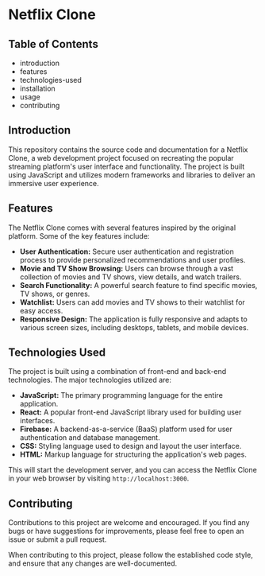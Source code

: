 # Netflix Clone


## Table of Contents
- introduction
- features
- technologies-used
- installation
- usage
- contributing

## Introduction
This repository contains the source code and documentation for a Netflix Clone, a web development project focused on recreating the popular streaming platform's user interface and functionality. The project is built using JavaScript and utilizes modern frameworks and libraries to deliver an immersive user experience.

## Features
The Netflix Clone comes with several features inspired by the original platform. Some of the key features include:
- **User Authentication:** Secure user authentication and registration process to provide personalized recommendations and user profiles.
- **Movie and TV Show Browsing:** Users can browse through a vast collection of movies and TV shows, view details, and watch trailers.
- **Search Functionality:** A powerful search feature to find specific movies, TV shows, or genres.
- **Watchlist:** Users can add movies and TV shows to their watchlist for easy access.
- **Responsive Design:** The application is fully responsive and adapts to various screen sizes, including desktops, tablets, and mobile devices.

## Technologies Used
The project is built using a combination of front-end and back-end technologies. The major technologies utilized are:
- **JavaScript:** The primary programming language for the entire application.
- **React:** A popular front-end JavaScript library used for building user interfaces.
- **Firebase:** A backend-as-a-service (BaaS) platform used for user authentication and database management.
- **CSS:** Styling language used to design and layout the user interface.
- **HTML:** Markup language for structuring the application's web pages.

This will start the development server, and you can access the Netflix Clone in your web browser by visiting `http://localhost:3000`.

## Contributing
Contributions to this project are welcome and encouraged. If you find any bugs or have suggestions for improvements, please feel free to open an issue or submit a pull request.

When contributing to this project, please follow the established code style, and ensure that any changes are well-documented.
